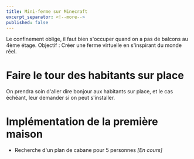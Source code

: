 ```yaml
---
title: Mini-ferme sur Minecraft
excerpt_separator: <!--more-->
published: false
---
```


Le confinement oblige, il faut bien s'occuper quand on a pas de balcons au 4ème étage. Objectif : Créer une ferme virtuelle en s'inspirant du monde réel.

<!--more-->

# Faire le tour des habitants sur place
On prendra soin d'aller dire bonjour aux habitants sur place, et le cas échéant, leur demander si on peut s'installer.


# Implémentation de la première maison
* Recherche d'un plan de cabane pour 5 personnes *[En cours]*
